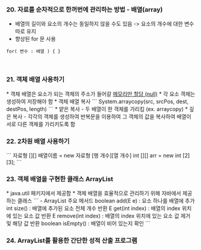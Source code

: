 <h3>20. 자료를 순차적으로 한꺼번에 관리하는 방법 - 배열(array)</h3>

* 배열의 길이와 요소의 개수는 동일하지 않을 수도 있음 
-> 요소의 개수에 대한 변수 따로 유지
* 향상된 for 문 사용
```
for( 변수 : 배열 ) { }
```
<br>

<h3>21. 객체 배열 사용하기</h3>
* 객체 배열은 요소가 되는 객체의 주소가 들어갈 <u>메모리만 할당 (null)</u>
* 각 요소 객체는 생성하여 저장해야 함
* 객체 배열 복사
```
System.arraycopy(src, srcPos, dest, destPos, length)
```
* 얕은 복사 - 두 배열이 한 객체를 가리킴 (ex. arraycopy)
* 깊은 복사 - 각각의 객체를 생성하여 반복문을 이용하여 그 객체의 값을 복사하여 배열이 서로 다른 객체를 가리키도록 함

<br>

<h3>22. 2차원 배열 사용하기</h3>
```
자료형 [][] 배열이름 = new 자료형 [행 개수][열 개수]
int [][] arr = new int [2][3];
```
<br>

<h3>23. 객체 배열을 구현한 클래스 ArrayList</h3>
* java.util 패키지에서 제공함
* 객체 배열을 효율적으로 관리하기 위해 자바에서 제공하는 클래스
```
- ArrayList 주요 메서드
boolean add(E e) : 요소 하나를 배열에 추가
int size() : 배열에 추가된 요소 전체 개수 반환
E get(int index) : 배열의 index 위치에 있는 요소 값 반환
E remove(int index) : 배열의 index 위치에 있는 요소 값 제거 및 해당 값 반환
boolean isEmpty() : 배열이 비어 있는지 확인
```

<br>

<h3>24. ArrayList를 활용한 간단한 성적 산출 프로그램</h3>